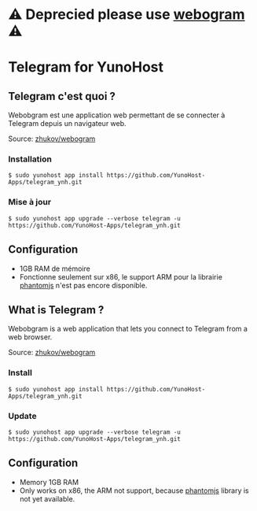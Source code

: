# :warning: Deprecied please use [webogram](https://github.com/YunoHost-Apps/webogram_ynh/) :warning:

# Telegram for YunoHost

## Telegram c'est quoi ?

Webobgram est une application web permettant de se connecter à Telegram depuis un navigateur web. 

Source: [zhukov/webogram](https://github.com/zhukov/webogram)

### Installation

`$ sudo yunohost app install https://github.com/YunoHost-Apps/telegram_ynh.git`

### Mise à jour

`$ sudo yunohost app upgrade --verbose telegram -u https://github.com/YunoHost-Apps/telegram_ynh.git`

## Configuration

- 1GB RAM de mémoire
- Fonctionne seulement sur x86, le support ARM pour la librairie [phantomjs](https://github.com/Medium/phantomjs/issues/658) n'est pas encore disponible.


## What is Telegram ?

Webobgram is a web application that lets you connect to Telegram from a web browser.

Source: [zhukov/webogram](https://github.com/zhukov/webogram)

### Install

`$ sudo yunohost app install https://github.com/YunoHost-Apps/telegram_ynh.git`

### Update

`$ sudo yunohost app upgrade --verbose telegram -u https://github.com/YunoHost-Apps/telegram_ynh.git`

## Configuration

- Memory 1GB RAM
- Only works on x86, the ARM not support, because [phantomjs](https://github.com/Medium/phantomjs/issues/658) library is not yet available.

